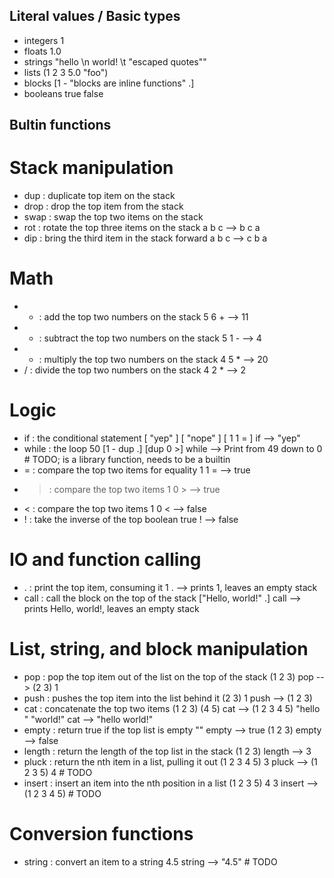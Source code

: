 Literal values / Basic types
----------------------------

- integers
    1
- floats
    1.0
- strings
    "hello \n world! \t \"escaped quotes\""
- lists
    (1 2 3 5.0 "foo")
- blocks
    [1 - "blocks are inline functions" .]
- booleans
    true false
 
Bultin functions
----------------

Stack manipulation
==================

- dup : duplicate top item on the stack
- drop : drop the top item from the stack
- swap : swap the top two items on the stack
- rot : rotate the top three items on the stack
    a b c --> b c a
- dip : bring the third item in the stack forward
    a b c --> c b a

Math
====

- + : add the top two numbers on the stack
    5 6 + --> 11
- - : subtract the top two numbers on the stack
    5 1 - --> 4
- * : multiply the top two numbers on the stack
    4 5 * --> 20
- / : divide the top two numbers on the stack
    4 2 * --> 2

Logic
=====

- if : the conditional statement
    [ "yep" ] [ "nope" ] [ 1 1 = ] if --> "yep"
- while : the loop
    50 [1 - dup .] [dup 0 >] while --> Print from 49 down to 0 # TODO; is a library function, needs to be a builtin
- =  : compare the top two items for equality
    1 1 = --> true
- >  : compare the top two items
    1 0 > --> true
- <  : compare the top two items
    1 0 < --> false
- !  : take the inverse of the top boolean
    true ! --> false

IO and function calling
=======================

- . : print the top item, consuming it
    1 . --> prints 1, leaves an empty stack
- call : call the block on the top of the stack
    ["Hello, world!" .] call --> prints Hello, world!, leaves an empty stack

List, string, and block manipulation
====================================

- pop     : pop the top item out of the list on the top of the stack
    (1 2 3) pop --> (2 3) 1
- push    : pushes the top item into the list behind it
    (2 3) 1 push --> (1 2 3)
- cat     : concatenate the top two items
    (1 2 3) (4 5) cat --> (1 2 3 4 5)
    "hello " "world!" cat --> "hello world!"
- empty   : return true if the top list is empty
    "" empty --> true
    (1 2 3) empty --> false
- length  : return the length of the top list in the stack
    (1 2 3) length --> 3
- pluck   : return the nth item in a list, pulling it out
    (1 2 3 4 5) 3 pluck --> (1 2 3 5) 4    # TODO
- insert  : insert an item into the nth position in a list
    (1 2 3 5) 4 3 insert --> (1 2 3 4 5)  # TODO

Conversion functions
====================

- string  : convert an item to a string
    4.5 string --> "4.5"                                     # TODO
